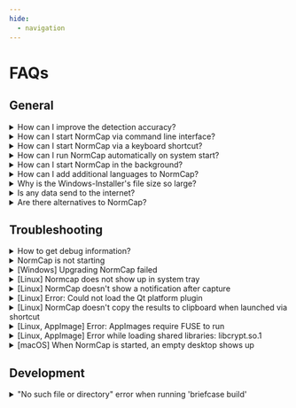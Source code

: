 ```yaml
---
hide:
  - navigation
---
```


# FAQs

## General

<details class="question" markdown>
<summary>How can I improve the detection accuracy?</summary>

### How can I improve the detection accuracy?

The quality of detections is mainly determined by
[Tesseract](https://tesseract-ocr.github.io), an open source project for OCR of
_printed_ text. NormCap builds upon this great library and can influence the quality
only a bit by preprocessing the images regarding screen specific properties. _You_, the
user, have much more influence on the quality by paying attention to certain aspects:

#### 1) Select the correct language

Make sure to select the appropriate language(s) in the settings. Selecting multiple languages might slow down the recognition.

#### 2) Avoid selecting decorations

The text detection is very sensible to elements
_other_ than text, for example borders, lines or icons. If possible, do not select
those:

![How to avoid borders](./assets/selections_1.png)

#### 3) Avoid heterogeneous colors

If the text you want to recognize has different
backgrounds, it can help to select those portions of text
separately:

![How to split sections with different colors in multiple selection](./assets/selections_2.png)

#### 4) Zoom in

If possible, enlarge the region you want to detect, before selecting it
with NormCap. This has a huge effect in situations, where zooming in doesn't
decrease the quality, e.g. zooming into webpages, PDF documents or images which are
not yet at their full resolution. It has little effect, if enlarging decreases the
quality, e.g. for images with low resolutions.

#### 5) Select more text

Sometimes Tesseract struggles with recognizing text with only
very few characters, like a single word. In this case, selecting a larger portion
of text can improve the accuracy.

#### 6) Try different language models

The prebuilt NormCap packages are using
[tessdata-fast](https://github.com/tesseract-ocr/tessdata_fast) models, which offer
a very good accuracy to speed compromise. But you can also try the slower and
larger models from [tessdata](https://github.com/tesseract-ocr/tessdata) or
[tessdata-best](https://github.com/tesseract-ocr/tessdata_best) instead.\
To find
the directory in which you have to put the manually downloaded models navigate to
the "Language" section of NormCap's settings, then click "add/remove" and finally
"View tessdata folder in File Manager".

#### 7) Report examples

If the results are still bad, please submit a screenshot of the
text you are trying to recognize
[as an issue](https://github.com/dynobo/normcap/issues). Chances are small, but we
might be able to improve something.

</details>

<details class="question" markdown>
<summary>How can I start NormCap via command line interface?</summary>

### How can I start NormCap via command line interface?

The command to run NormCap from the terminal/console depends on your operating system
and installation method:

- **On Windows (MSI):** `%LOCALAPPDATA%\Programs\NormCap\NormCap.exe`
- **On macOS (DMG):** `/Applications/NormCap.app/Contents/MacOS/NormCap`
- **On Linux (AppImage):** `./NormCap-{version}-x86_64.AppImage`
- **On Linux (FlatPak):** `flatpak run --command=normcap com.github.dynobo.normcap`
- **On Linux (AUR):** `normcap`
- **Installed as Python package:** `normcap`

NormCap has some useful command line feature, you can list them by appending the flag
`--help` to the command mentioned above.

</details>

<details class="question" markdown>
<summary>How can I start NormCap via a keyboard shortcut?</summary>

### How can I start NormCap via a keyboard shortcut?

You'll have to configure that using your operating system's functionality, e.g.
following these guides:

#### :material-microsoft-windows: Windows

- Native solution: [Open programs with keyboard shortcuts in Windows 10](https://www.cnet.com/tech/computing/open-programs-with-keyboard-shortcuts-in-windows-10/)
- Tool based: [Run programs via shortcut](https://www.autohotkey.com/docs/v1/Tutorial.htm#s4) with [AutoHotkey](https://www.autohotkey.com/)

#### :material-apple: macOS

- [Set a keyboard shortcut to open Mac apps](https://www.wikihow.com/Set-a-Keyboard-Shortcut-to-Open-Mac-Apps)

#### :material-linux: Linux

- Ubuntu/Gnome:
  [Set Keyboard Shortcuts](https://help.ubuntu.com/stable/ubuntu-help/keyboard-shortcuts-set.html)
- Manjaro/Xfce, Plasma:
  [Keyboard Shortcuts](https://wiki.manjaro.org/index.php?title=Keyboard_Shortcuts)

To identify the command to run NormCap, please see the FAQ
"[How can I start NormCap via command line interface?](#how-can-i-start-normcap-via-command-line-interface)"

!!! Info
    The reason for _not_ adding an option to configure a shortcut within
    NormCap itself can be found in
    [this
    Architecture Decision Record](https://github.com/dynobo/normcap/blob/main/adr/004-do-not-implement-hotkey.md). If you have read the explanation and like to challenge its argumentation, feel free
    to [open a
    discussion](https://github.com/dynobo/normcap/discussions).

</details>

<details class="question" markdown>
<summary>How can I run NormCap automatically on system start?</summary>

### How can I run NormCap automatically on system start?

Use your operating system's functionality to autostart applications after boot. You will need [the command to start NormCap](#how-can-i-start-normcap-via-command-line-interface) and you can
search for tutorials how to run that on start-up, e.g.:

- Windows:
  [How to Add a Program to Startup in Windows 10 or 11](https://www.howtogeek.com/208224/how-to-add-a-program-to-startup-in-windows/)
- macOS:
  [How to add a startup program on a Mac](https://www.howtogeek.com/877239/how-to-change-startup-programs-on-a-mac/#how-to-add-a-startup-program-on-a-mac)
- Linux (Gnome):
  [Automatically run program on startup](https://www.simplified.guide/gnome/automatically-run-program-on-startup)
- Linux (KDE):
  [How to automatically run program on KDE startup](https://www.simplified.guide/kde/automatically-run-program-on-startup)

!!! warning
    Add the `--background-mode` flag to the
    command used to start NormCap! Then NormCap will start silently minimized to system tray without triggering a capture!

</details>

<details class="question" markdown>
<summary>How can I start NormCap in the background?</summary>

### How can I start NormCap in the background?

First [identify the command to run NormCap](#how-can-i-start-normcap-via-command-line-interface) on your system.

Append the flag `--background-mode` to that command to start NormCap right into the
system tray, without triggering a capture.

This is e.g. useful, if, you want to autostart NormCap after system start.

</details>

<details class="question" markdown>
<summary>How can I add additional languages to NormCap?</summary>

### How can I add additional languages to NormCap?

The prebuilt packages are shipped with support for English only. To install additional
languages, click the settings icon and in the "Languages" section of the menu click
"add/remove...".

If you installed NormCap as Python package, it depends on your system and setup. Please search online.

</details>

<details class="question" markdown>
<summary>Why is the Windows-Installer's file size so large?</summary>

### Why is the Windows-Installer's file size so large?

NormCap's MSI installer is much larger than the ones for Linux and macOS because the
included Tesseract binaries are larger.

NormCap used to include a set of smaller binaries, which resulted in more consistent
installer file sizes for all operating systems. Unfortunately, they seemed to lack some
dependencies and lead to issues on some Windows systems. Hopefully, the larger binaries
will fix this issue. This decision is not set in stone, so please feel free to leave
some feedback regarding this topic!

</details>

<details class="question" markdown>
<summary>Is any data send to the internet?</summary>

### Is any data send to the internet?

In general, NormCap works offline and does not send any data anywhere.

The only exceptions are optional features, which _require_ accessing resources on the internet. In that case, HTTPS request are performed and generate the typical access log data on the target server.

Those features are:

- **Update check**: If you enable the check for updates on start, NormCap regularly fetches its releases page from GitHub.
- **Manage languages**: If you download additional languages, they are being fetched from a GitHub repository.

</details>

<details class="question" markdown>
<summary>Are there alternatives to NormCap?</summary>

### Are there alternatives to NormCap?

Some applications offer similar features like NormCap and might be a good or even better
alternative for you: It completely depends on your use case and requirements. Some
similar open-source Projects are:

- [TextSnatcher](https://github.com/RajSolai/TextSnatcher) (Linux)
- [GreenShot](https://getgreenshot.org/) (Linux, macOS)
- [TextShot](https://github.com/ianzhao05/textshot) (Windows)
- [gImageReader](https://github.com/manisandro/gImageReader) (Linux, Windows)
- [Capture2Text](https://sourceforge.net/projects/capture2text) (Windows)
- [Frog](https://github.com/TenderOwl/Frog) (Linux)
- [Textinator](https://github.com/RhetTbull/textinator) (macOS)
- [Text-Grab](https://github.com/TheJoeFin/Text-Grab) (Windows)
- [dpScreenOCR](https://danpla.github.io/dpscreenocr/) (Linux, Windows)
- [PowerToys Text Extractor](https://learn.microsoft.com/en-us/windows/powertoys/text-extractor)
  (Windows)

</details>

## Troubleshooting

<details class="question" markdown>
<summary>How to get debug information?</summary>

### How to get debug information?

Launch NormCap via a terminal/console using
[the right command for your system](#how-can-i-start-normcap-via-command-line-interface),
to which you can append the flag `--verbosity debug` or short `-v debug`. This will
print additional information to the console, which can be useful to identify problems.

</details>

<details class="question" markdown>
<summary>NormCap is not starting</summary>

### NormCap is not starting

Please try to take a look at the
[debug information](#how-to-get-debug-information).
It might provide enough information for you to solve the issue for yourself. If it
doesn't help you, don't hesitate to [report](https://github.com/dynobo/normcap/issues)
your problem description together with debug information.

</details>

<details class="question" markdown>
<summary>[Windows] Upgrading NormCap failed</summary>

### \[Windows\] Upgrading NormCap failed

Did you run the msi-installer to upgrade from an older NormCap version, but the
installer stated an error or the NormCap can't be started anymore?

You did nothing wrong, this is the recommended way to upgrade NormCap. But in rare
cases, this does not work, because of incompatible changes in the installer between
certain versions.

In that case, please try to uninstall all existing NormCap versions from your system
before trying a clean installation. (In the process, your settings _might_ get reset,
and you _might_ have to re-download languages.)

If you still experience any problems after such a clean installation, please
[report that issue](https://github.com/dynobo/normcap/issues/new/choose).

</details>

<details class="question" markdown>
<summary>[Linux] Normcap does not show up in system tray</summary>

### \[Linux\] Normcap does not show up in system tray

Is your display environment Gnome Shell? Then you probably need to install a
[Gnome Shell extension](https://extensions.gnome.org/) to support showing applications
in the top bar, e.g.:

- [AppIndicator Support](https://extensions.gnome.org/extension/615/appindicator-support/)
- [Ubuntu AppIndicators](https://extensions.gnome.org/extension/1301/ubuntu-appindicators/)
- [Tray Icons](https://extensions.gnome.org/extension/1503/tray-icons/)
- [Tray Icons: Reloaded](https://extensions.gnome.org/extension/2890/tray-icons-reloaded/)

</details>

<details class="question" markdown>
<summary>[Linux] NormCap doesn't show a notification after capture</summary>

### \[Linux\] NormCap doesn't show a notification after capture

NormCap's notifications depend on the system tray functionality. If you start NormCap,
but its Icon doesn't appear in the system tray, proceed like in the question above.

</details>

<details class="question" markdown>
<summary>[Linux] Error: Could not load the Qt platform plugin</summary>

### \[Linux\] Error: Could not load the Qt platform plugin

In case you get an output like this...

```
$ normcap
QtFatalMsg - This application failed to start because no Qt platform plugin
could be initialized. Reinstalling the application may fix this problem.
Available platform plugins are: eglfs, linuxfb, minimal, minimalegl, offscreen,
vnc, wayland-egl, wayland, wayland-xcomposite-egl, wayland-xcomposite-glx, webgl, xcb.
```

... the chances are, this can be solved by installing additional dependencies:

- Arch (Wayland): `pacman -S qt6-wayland`
- Arch (Xorg): `pacman -S libxcb xcb-util-cursor`
- Debian/Ubuntu (Wayland): `apt install qt6-wayland`
- Debian/Ubuntu (Xorg): `apt install libxcb1 libxcb-cursor0`
- Fedora (Wayland): `dnf install qt6-qtwayland`
- Fedora (Xorg): `dnf install libxcb xcb-util-cursor`

</details>

<details class="question" markdown>
<summary>[Linux] NormCap doesn't copy the results to clipboard when launched via shortcut</summary>

### \[Linux\] NormCap doesn't copy the results to clipboard when launched via shortcut

This is behavior
[was observed only on KDE + Wayland (#422)](https://github.com/dynobo/normcap/issues/422)
so far, and only when NormCap was started via a keyboard shortcut / key binding. The
root cause is still unknown, if you have any information or ideas, please comment in the
ticket above.

Strangely, a workaround seems to be to configure the keyboard shortcut via "System
Settings" → "Shortcuts" → "Add command" and configure the command in a way, that it
pipes the output to somewhere, e.g. /dev/null:

```
normcap 2>&1 | tee /dev/null
```

</details>

<details class="question" markdown>
<summary>[Linux, AppImage] Error: AppImages require FUSE to run</summary>

### \[Linux, AppImage\] Error: AppImages require FUSE to run

This is not a NormCap issue but a requirement for AppImages. You need to make sure, that
the `FUSE` library is installed on your system. E.g. on Ubuntu 22.04 you need to run
`sudo apt install libfuse2`.

See
[this blog post for details](https://techpiezo.com/linux/error-appimages-require-fuse-to-run-in-ubuntu-22-04/).

</details>

<details class="question" markdown>
<summary>[Linux, AppImage] Error while loading shared libraries: libcrypt.so.1</summary>

### \[Linux, AppImage\] Error while loading shared libraries: libcrypt.so.1

The
[application used to package the AppImage](https://gregoryszorc.com/docs/python-build-standalone/main/running.html#runtime-requirements)
has a number of runtime requirements. One of those requirements is `libcrypt.so.1`,
which should be provided by most modern Linux distributions, as it is mandated as part
of the Linux Standard Base Core Specification. However, some distributions don't include
`libcrypt.so.1` as part of the base OS configuration. This can usually be fixed by
installing the `libxcrypt-compat` package.

</details>

<details class="question" markdown>
<summary>[macOS] When NormCap is started, an empty desktop shows up</summary>

### \[macOS\] When NormCap is started, an empty desktop shows up

This issue usually occurs on the after installing NormCap, either for the first time or
after an update.

This is a known issue related to macOS's permissions settings: If NormCap doesn't have
the system's permission to take a screenshot, an empty desktop will be
shown. Or to be precise: NormCap doesn't _know_ that it lacks permissions,
tries to take a screenshot nevertheless, which results in a screenshot of the empty
desktop.</small>

Steps to solve this:

1. Close NormCap, if it is running.
1. Navigate to "System Preferences" → "Security & Privacy" → "Privacy" → "Screen
   Recording" → "Click unlock".
1. Do you already see "NormCap" on the right side? If yes, "remove" \[–\] it.
   **Un-ticking the checkbox is not enough!**
1. Click "add" \[+\] → "Applications" → "NormCap".
1. Confirm that you see NormCap on the right side with a checkmark in front of it.
1. Start NormCap, it should work now.
1. You might need to repeat those steps after installing a new version of NormCap.

Hopefully, this cumbersome user experience can be improved in a future release.

</details>

## Development

<details class="question" markdown>
<summary>"No such file or directory" error when running 'briefcase build'</summary>

### "No such file or directory" error when running `briefcase build`

To verify, if this is the issue you are facing, run the docker image interactively and
try to run the `linuxdeploy-*.AppImage` file there:

```sh
$ docker run -it \
  --volume /home/<USER>/<PROJECT PATH>/normcap/linux:/app:z \
  --volume /home/<USER>/.briefcase:/home/brutus/.briefcase:z \
  --env VERSION=0.2.0 briefcase/eu.dynobo.normcap:py3.9 \
  /bin/bash
$ /home/brutus/.briefcase/tools/linuxdeploy-x86_64.AppImage
```

If that results in a `No such file or directory` error, according to
[this issue](https://github.com/AppImage/AppImageKit/issues/1027#issuecomment-641601097)
and [this one](https://github.com/AppImage/AppImageKit/issues/828) a workaround is to
correct the "magic" bytes of the AppImage. This worked for me:

```sh
sed '0,/AI\x02/{s|AI\x02|\x00\x00\x00|}' -i linuxdeploy-x86_64.AppImage
```

</details>
